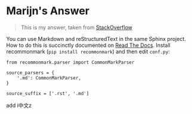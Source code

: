 # Marijn's Answer

> This is my answer, taken from [StackOverflow](http://stackoverflow.com/a/33797841/322283)


You can use Markdown and reStructuredText in the same Sphinx project. How to do this is succinctly documented on [Read The Docs]. Install recommonmark (`pip install recommonmark`) and then edit `conf.py`:

    from recommonmark.parser import CommonMarkParser
    
    source_parsers = {
        '.md': CommonMarkParser,
    }
    
    source_suffix = ['.rst', '.md']

 add i中文z 

 [Read The Docs]: http://docs.readthedocs.org/en/latest/getting_started.html#in-markdown
 [beni]: http://stackoverflow.com/a/2487862/322283
